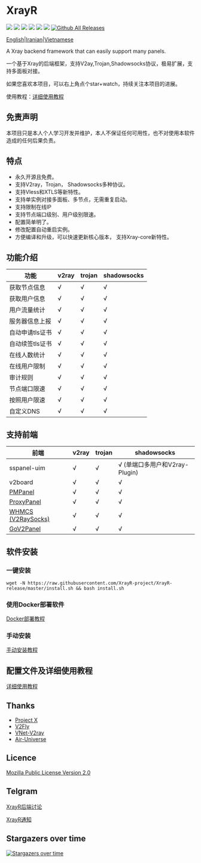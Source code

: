 # XrayR

[![](https://img.shields.io/badge/TgChat-@XrayR讨论-blue.svg)](https://t.me/XrayR_project)
[![](https://img.shields.io/badge/Channel-@XrayR通知-blue.svg)](https://t.me/XrayR_channel)
![](https://img.shields.io/github/stars/XrayR-project/XrayR)
![](https://img.shields.io/github/forks/XrayR-project/XrayR)
![](https://github.com/XrayR-project/XrayR/actions/workflows/release.yml/badge.svg)
![](https://github.com/XrayR-project/XrayR/actions/workflows/docker.yml/badge.svg)
[![Github All Releases](https://img.shields.io/github/downloads/XrayR-project/XrayR/total.svg)]()


[English](https://github.com/XrayR-project/XrayR/blob/master/README-en.md)|[Iranian](https://github.com/XrayR-project/XrayR/blob/master/README_Fa.md)|[Vietnamese](https://github.com/XrayR-project/XrayR/blob/master/README-vi.md)

A Xray backend framework that can easily support many panels.

一个基于Xray的后端框架，支持V2ay,Trojan,Shadowsocks协议，极易扩展，支持多面板对接。

如果您喜欢本项目，可以右上角点个star+watch，持续关注本项目的进展。

使用教程：[详细使用教程](https://xrayr-project.github.io/XrayR-doc/)


## 免责声明

本项目只是本人个人学习开发并维护，本人不保证任何可用性，也不对使用本软件造成的任何后果负责。

## 特点

* 永久开源且免费。
* 支持V2ray，Trojan， Shadowsocks多种协议。
* 支持Vless和XTLS等新特性。
* 支持单实例对接多面板、多节点，无需重复启动。
* 支持限制在线IP
* 支持节点端口级别、用户级别限速。
* 配置简单明了。
* 修改配置自动重启实例。
* 方便编译和升级，可以快速更新核心版本， 支持Xray-core新特性。

## 功能介绍

| 功能        | v2ray | trojan | shadowsocks |
|-----------|-------|--------|-------------|
| 获取节点信息    | √     | √      | √           |
| 获取用户信息    | √     | √      | √           |
| 用户流量统计    | √     | √      | √           |
| 服务器信息上报   | √     | √      | √           |
| 自动申请tls证书 | √     | √      | √           |
| 自动续签tls证书 | √     | √      | √           |
| 在线人数统计    | √     | √      | √           |
| 在线用户限制    | √     | √      | √           |
| 审计规则      | √     | √      | √           |
| 节点端口限速    | √     | √      | √           |
| 按照用户限速    | √     | √      | √           |
| 自定义DNS    | √     | √      | √           |

## 支持前端

| 前端                                                     | v2ray | trojan | shadowsocks             |
|--------------------------------------------------------|-------|--------|-------------------------|
| sspanel-uim                                            | √     | √      | √ (单端口多用户和V2ray-Plugin) |
| v2board                                                | √     | √      | √                       |
| [PMPanel](https://github.com/ByteInternetHK/PMPanel)   | √     | √      | √                       |
| [ProxyPanel](https://github.com/ProxyPanel/ProxyPanel) | √     | √      | √                       |
| [WHMCS (V2RaySocks)](https://v2raysocks.doxtex.com/)   | √     | √      | √                       |
| [GoV2Panel](https://github.com/pingProMax/gov2panel)   | √     | √      | √                       |

## 软件安装

### 一键安装

```
wget -N https://raw.githubusercontent.com/XrayR-project/XrayR-release/master/install.sh && bash install.sh
```

### 使用Docker部署软件

[Docker部署教程](https://xrayr-project.github.io/XrayR-doc/xrayr-xia-zai-he-an-zhuang/install/docker)

### 手动安装

[手动安装教程](https://xrayr-project.github.io/XrayR-doc/xrayr-xia-zai-he-an-zhuang/install/manual)

## 配置文件及详细使用教程

[详细使用教程](https://xrayr-project.github.io/XrayR-doc/)

## Thanks

* [Project X](https://github.com/XTLS/)
* [V2Fly](https://github.com/v2fly)
* [VNet-V2ray](https://github.com/ProxyPanel/VNet-V2ray)
* [Air-Universe](https://github.com/crossfw/Air-Universe)

## Licence

[Mozilla Public License Version 2.0](https://github.com/XrayR-project/XrayR/blob/master/LICENSE)

## Telgram

[XrayR后端讨论](https://t.me/XrayR_project)

[XrayR通知](https://t.me/XrayR_channel)

## Stargazers over time

[![Stargazers over time](https://starchart.cc/XrayR-project/XrayR.svg)](https://starchart.cc/XrayR-project/XrayR)



